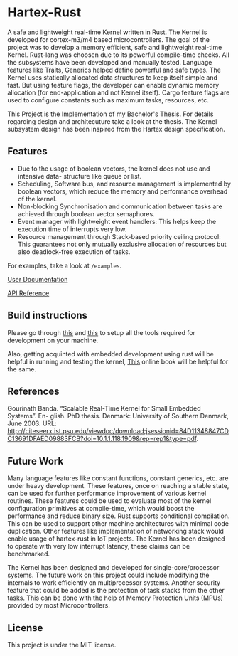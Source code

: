 # Hartex-Rust

A safe and lightweight real-time Kernel written in Rust. The Kernel is developed for cortex-m3/m4 based microcontrollers. The goal of the project was to develop a memory efficient, safe and lightweight real-time Kernel. Rust-lang was choosen due to its powerful compile-time checks. All the subsystems have been developed and manually tested. Language features like Traits, Generics helped define powerful and safe types. The Kernel uses statically allocated data structures to keep itself simple and fast. But using feature flags, the developer can enable dynamic memory allocation (for end-application and not Kernel itself). Cargo feature flags are used to configure constants such as maximum tasks, resources, etc. 

This Project is the Implementation of my Bachelor's Thesis. For details regarding design and architecuture take a look at the thesis. The Kernel subsystem design has been inspired from the Hartex design specification.

## Features

* Due to the usage of boolean vectors, the kernel does not use and intensive data- structure like queue or list. 
* Scheduling, Software bus, and resource management is implemented by boolean vectors, which reduce the memory and performance overhead of the kernel. 
* Non-blocking Synchronisation and communication between tasks are achieved through boolean vector semaphores. 
* Event manager with lightweight event handlers: This helps keep the execution time of interrupts very low. 
* Resource management through Stack-based priority ceiling protocol: This guarantees not only mutually exclusive allocation of resources but also deadlock-free execution of tasks.

For examples, take a look at `/examples`.

[User Documentation](https://docs.rs/hartex-rust/)

[API Reference](http://autonomous-cyber-physical-systems.github.io/hartex-rust)

## Build instructions

Please go through [this](https://rust-embedded.github.io/book/intro/install.html) and [this](https://rust-embedded.github.io/book/intro/install/linux.html) to setup all the tools required for development on your machine.

Also, getting acquinted with embedded development using rust will be helpful in running and testing the kernel, [This](https://rust-embedded.github.io/book/intro/index.html) online book will be helpful for the same.

## References

Gourinath Banda. “Scalable Real-Time Kernel for Small Embedded Systems”. En- glish. PhD thesis. Denmark: University of Southern Denmark, June 2003. URL: http://citeseerx.ist.psu.edu/viewdoc/download;jsessionid=84D11348847CDC13691DFAED09883FCB?doi=10.1.1.118.1909&rep=rep1&type=pdf.

## Future Work

Many language features like constant functions, constant generics, etc. are under heavy development. These features, once on reaching a stable state, can be used for further performance improvement of various kernel routines. These features could be used to evaluate most of the kernel configuration primitives at compile-time, which would boost the performance and reduce binary size. Rust supports conditional compilation. This can be used to support other machine architectures with minimal code duplication. Other features like implementation of networking stack would enable usage of hartex-rust in IoT projects. The Kernel has been designed to operate with very low interrupt latency, these claims can be benchmarked.

The Kernel has been designed and developed for single-core/processor systems. The future work on this project could include modifying the internals to work efficiently on multiprocessor systems. Another security feature that could be added is the protection of task stacks from the other tasks. This can be done with the help of Memory Protection Units (MPUs) provided by most Microcontrollers.

## License

This project is under the MIT license.
